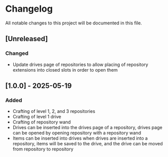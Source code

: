 # Changelog

All notable changes to this project will be documented in this file.

## [Unreleased]

### Changed

- Update drives page of repositories to allow placing of repository extensions into closed slots in order to open them

## [1.0.0] - 2025-05-19

### Added

- Crafting of level 1, 2, and 3 repositories
- Crafting of level 1 drive
- Crafting of repository wand
- Drives can be inserted into the drives page of a repository, drives page can be opened by opening repository with a repository wand
- Items can be inserted into drives when drives are inserted into a repository, items will be saved to the drive, and the drive can be moved from repository to repository
